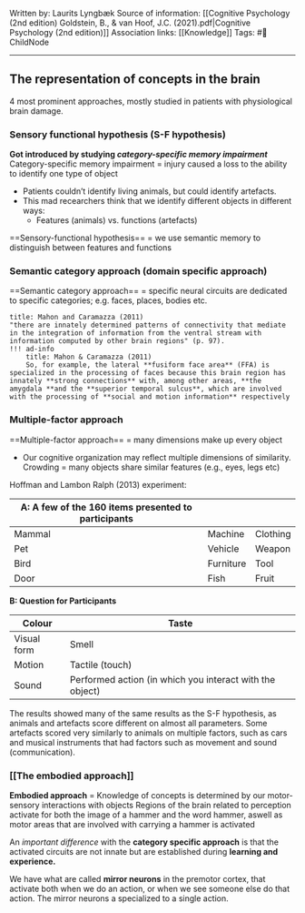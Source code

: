 Written by: Laurits Lyngbæk
Source of information: [[Cognitive Psychology (2nd edition) Goldstein, B., & van Hoof, J.C. (2021).pdf|Cognitive Psychology (2nd edition)]]
Association links: [[Knowledge]]
Tags: #📑ChildNode 
___
## The representation of concepts in the brain
4 most prominent approaches, mostly studied in patients with physiological brain damage.
### Sensory functional hypothesis (S-F hypothesis)
**Got introduced by studying *category-specific memory impairment***
Category-specific memory impairment = injury caused a loss to the ability to identify one type of object
- Patients couldn’t identify living animals, but could identify artefacts.
- This mad recearchers think that we identify different objects in different ways:
	- Features (animals) vs. functions (artefacts)

==Sensory-functional hypothesis== = we use semantic memory to distinguish between features and functions

### Semantic category approach (domain specific approach)
==Semantic category approach== = specific neural circuits are dedicated to specific categories; e.g. faces, places, bodies etc.

```ad-quote
title: Mahon and Caramazza (2011)
"there are innately determined patterns of connectivity that mediate in the integration of information from the ventral stream with information computed by other brain regions" (p. 97). 
!!! ad-info
	title: Mahon & Caramazza (2011)
	So, for example, the lateral **fusiform face area** (FFA) is specialized in the processing of faces because this brain region has innately **strong connections** with, among other areas, **the amygdala **and the **superior temporal sulcus**, which are involved with the processing of **social and motion information** respectively 
```

### Multiple-factor approach
==Multiple-factor approach== = many dimensions make up every object 
- Our cognitive organization may reflect multiple dimensions of similarity.
Crowding = many objects share similar features (e.g., eyes, legs etc)

Hoffman and Lambon Ralph (2013) experiment:

			 
| A:     A few of the 160 items presented to participants |           |          |
| ------------------------------------------------------- | --------- | -------- |
| Mammal                                                  | Machine   | Clothing |
| Pet                                                     | Vehicle   | Weapon   |
| Bird                                                    | Furniture | Tool     |
| Door                                                    | Fish      | Fruit    |

**B: Question for Participants**

| Colour      | Taste                                                    |
| ----------- | -------------------------------------------------------- |
| Visual form | Smell                                                    |
| Motion      | Tactile (touch)                                          |
| Sound       | Performed action (in which you interact with the object) |

The results showed many of the same results as the S-F hypothesis, as animals and artefacts score different on almost all parameters. Some artefacts scored very similarly to animals on multiple factors, such as cars and musical instruments that had factors such as movement and sound (communication).

### [[The embodied approach]]
**Embodied approach** = Knowledge of concepts is determined by our motor-sensory interactions with objects
Regions of the brain related to perception activate for both the image of a hammer and the word hammer, aswell as motor areas that are involved with carrying a hammer is activated

An *important difference* with the **category specific approach** is that the activated circuits are not innate but are established during **learning and experience.**

We have what are called **mirror neurons** in the premotor cortex, that activate both when we do an action, or when we see someone else do that action. The mirror neurons a specialized to a single action.


